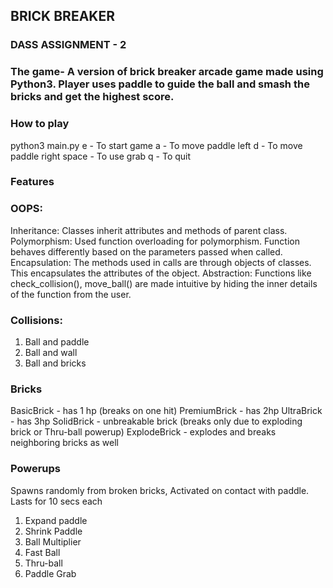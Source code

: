 ## BRICK BREAKER
### DASS ASSIGNMENT - 2

### The game- A version of brick breaker arcade game made using Python3. Player uses paddle to guide the ball and smash the bricks and get the highest score.
### How to play
python3 main.py
e - To start game
a - To move paddle left
d - To move paddle right
space - To use grab
q - To quit

### Features
### OOPS:
Inheritance: Classes inherit attributes and methods of parent class.
Polymorphism: Used function overloading for polymorphism. Function behaves differently based on the parameters passed when called.
Encapsulation: The methods used in calls are through objects of classes. This encapsulates the attributes of the object.
Abstraction: Functions like check_collision(), move_ball() are made intuitive by hiding the inner details of the function from the user.

### Collisions: 
1. Ball and paddle 
2. Ball and wall
3. Ball and bricks

### Bricks
BasicBrick - has 1 hp (breaks on one hit)
PremiumBrick - has 2hp
UltraBrick - has 3hp
SolidBrick - unbreakable brick (breaks only due to exploding brick or Thru-ball powerup)
ExplodeBrick - explodes and breaks neighboring bricks as well

### Powerups 
Spawns randomly from broken bricks, Activated on contact with paddle.
Lasts for 10 secs each
1. Expand paddle
2. Shrink Paddle
3. Ball Multiplier
4. Fast Ball
5. Thru-ball
6. Paddle Grab

